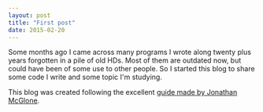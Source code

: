 ```yaml
---
layout: post
title: "First post"
date: 2015-02-20
---
```


Some months ago I came across many programs I wrote along twenty plus years forgotten in a pile of old HDs. Most of them are outdated now, but could have been of some use to other people. So I started this blog to share some code I write and some topic I'm studying. 

This blog was created following the excellent [guide made by Jonathan McGlone](http://jmcglone.com/guides/github-pages/).
